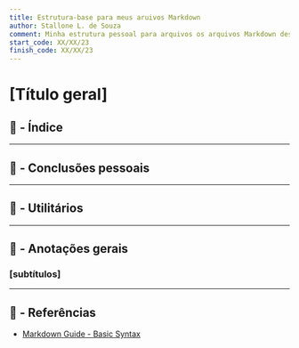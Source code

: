 ```yaml
---
title: Estrutura-base para meus aruivos Markdown
author: Stallone L. de Souza
comment: Minha estrutura pessoal para arquivos os arquivos Markdown deste repositório
start_code: XX/XX/23
finish_code: XX/XX/23
---
```


# \[Título geral] <!-- omit from toc -->

## 🔖 - Índice <!-- omit from toc -->

---

## 👀 - Conclusões pessoais

---

## 🔨 - Utilitários

---

## 📝 - Anotações gerais

### \[subtítulos]

---

## 🔗 - Referências

- [Markdown Guide - Basic Syntax](https://www.markdownguide.org/basic-syntax/)
